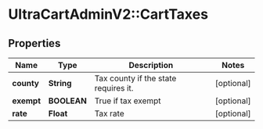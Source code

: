 # UltraCartAdminV2::CartTaxes

## Properties
Name | Type | Description | Notes
------------ | ------------- | ------------- | -------------
**county** | **String** | Tax county if the state requires it. | [optional] 
**exempt** | **BOOLEAN** | True if tax exempt | [optional] 
**rate** | **Float** | Tax rate | [optional] 


